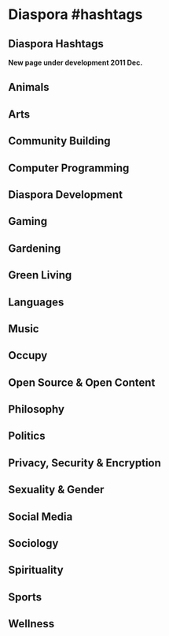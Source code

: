 # Diaspora #hashtags
## Diaspora Hashtags

**New page under development 2011 Dec.**

## Animals

## Arts

## Community Building

## Computer Programming

## Diaspora Development

## Gaming

## Gardening

## Green Living

## Languages

## Music

## Occupy

## Open Source & Open Content

## Philosophy

## Politics

## Privacy, Security & Encryption

## Sexuality & Gender

## Social Media

## Sociology

## Spirituality

## Sports

## Wellness
